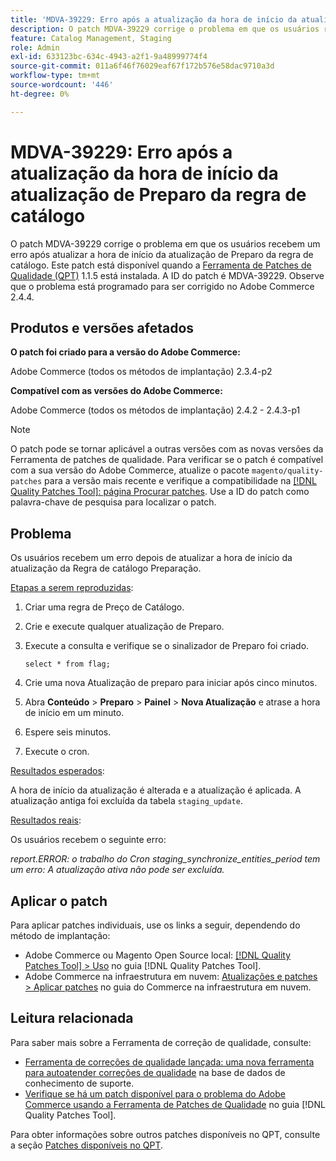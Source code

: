 ```yaml
---
title: 'MDVA-39229: Erro após a atualização da hora de início da atualização de Preparo da regra de catálogo'
description: O patch MDVA-39229 corrige o problema em que os usuários recebem um erro após atualizar a hora de início da atualização de Preparo da regra de catálogo. Este patch está disponível quando a [Ferramenta de correções de qualidade (QPT)](https://experienceleague.adobe.com/en/docs/commerce-operations/tools/quality-patches-tool/quality-patches-tool-to-self-serve-quality-patches) 1.1.5 está instalada. A ID do patch é MDVA-39229. Observe que o problema está programado para ser corrigido no Adobe Commerce 2.4.4.
feature: Catalog Management, Staging
role: Admin
exl-id: 633123bc-634c-4943-a2f1-9a48999774f4
source-git-commit: 011a6f46f76029eaf67f172b576e58dac9710a3d
workflow-type: tm+mt
source-wordcount: '446'
ht-degree: 0%

---
```


# MDVA-39229: Erro após a atualização da hora de início da atualização de Preparo da regra de catálogo

O patch MDVA-39229 corrige o problema em que os usuários recebem um erro após atualizar a hora de início da atualização de Preparo da regra de catálogo. Este patch está disponível quando a [Ferramenta de Patches de Qualidade (QPT)](https://experienceleague.adobe.com/en/docs/commerce-operations/tools/quality-patches-tool/quality-patches-tool-to-self-serve-quality-patches) 1.1.5 está instalada. A ID do patch é MDVA-39229. Observe que o problema está programado para ser corrigido no Adobe Commerce 2.4.4.

## Produtos e versões afetados

**O patch foi criado para a versão do Adobe Commerce:**

Adobe Commerce (todos os métodos de implantação) 2.3.4-p2

**Compatível com as versões do Adobe Commerce:**

Adobe Commerce (todos os métodos de implantação) 2.4.2 - 2.4.3-p1

>[!NOTE]
>
>O patch pode se tornar aplicável a outras versões com as novas versões da Ferramenta de patches de qualidade. Para verificar se o patch é compatível com a sua versão do Adobe Commerce, atualize o pacote `magento/quality-patches` para a versão mais recente e verifique a compatibilidade na [[!DNL Quality Patches Tool]: página Procurar patches](https://experienceleague.adobe.com/en/docs/commerce-operations/tools/quality-patches-tool/quality-patches-tool-to-self-serve-quality-patches). Use a ID do patch como palavra-chave de pesquisa para localizar o patch.

## Problema

Os usuários recebem um erro depois de atualizar a hora de início da atualização da Regra de catálogo Preparação.

<u>Etapas a serem reproduzidas</u>:

1. Criar uma regra de Preço de Catálogo.
1. Crie e execute qualquer atualização de Preparo.
1. Execute a consulta e verifique se o sinalizador de Preparo foi criado.


   `select * from flag;`


1. Crie uma nova Atualização de preparo para iniciar após cinco minutos.
1. Abra **Conteúdo** > **Preparo** > **Painel** > **Nova Atualização** e atrase a hora de início em um minuto.
1. Espere seis minutos.
1. Execute o cron.

<u>Resultados esperados</u>:

A hora de início da atualização é alterada e a atualização é aplicada. A atualização antiga foi excluída da tabela `staging_update`.

<u>Resultados reais</u>:

Os usuários recebem o seguinte erro:

*report.ERROR: o trabalho do Cron staging_synchronize_entities_period tem um erro: A atualização ativa não pode ser excluída.*

## Aplicar o patch

Para aplicar patches individuais, use os links a seguir, dependendo do método de implantação:

* Adobe Commerce ou Magento Open Source local: [[!DNL Quality Patches Tool] > Uso](/help/tools/quality-patches-tool/usage.md) no guia [!DNL Quality Patches Tool].
* Adobe Commerce na infraestrutura em nuvem: [Atualizações e patches > Aplicar patches](https://experienceleague.adobe.com/docs/commerce-cloud-service/user-guide/develop/upgrade/apply-patches.html) no guia do Commerce na infraestrutura em nuvem.

## Leitura relacionada

Para saber mais sobre a Ferramenta de correção de qualidade, consulte:

* [Ferramenta de correções de qualidade lançada: uma nova ferramenta para autoatender correções de qualidade](https://experienceleague.adobe.com/en/docs/commerce-operations/tools/quality-patches-tool/quality-patches-tool-to-self-serve-quality-patches) na base de dados de conhecimento de suporte.
* [Verifique se há um patch disponível para o problema do Adobe Commerce usando a Ferramenta de Patches de Qualidade](/help/tools/quality-patches-tool/patches-available-in-qpt/check-patch-for-magento-issue-with-magento-quality-patches.md) no guia [!DNL Quality Patches Tool].

Para obter informações sobre outros patches disponíveis no QPT, consulte a seção [Patches disponíveis no QPT](https://experienceleague.adobe.com/tools/commerce-quality-patches/index.html).
